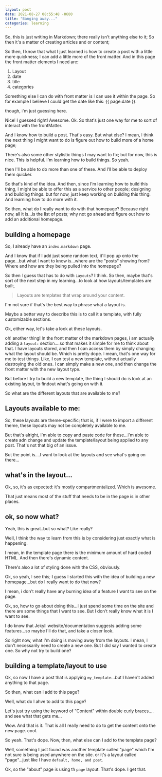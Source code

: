 ```yaml
---
layout: post
date: 2021-08-27 08:55:48 -0600
title: "Banging away..."
categories: learning
---
```


So, this is just writing in Markdown; there really isn't anything else to it; So then it's a matter of creating articles and or content; 

So then, I know that what I just learned is how to create a post with a little more quickness; I can add a little more of the front matter. And in this page the front matter elements I need are: 

1. Layout
2. date
3. title
4. categories

Something else I can do with front matter is I can use it within the page. So for example I believe I could get the date like this: {{ page.date }}.  

 though, i'm just guessing here. 

 Nice! I guessed right! Awesome. Ok. So that's just one way for me to sort of interact with the frontMatter. 

 And I know how to build a post. That's easy. But what else? I mean, I think the next thing I might want to do is figure out how to build more of a home page; 

 There's also some other stylistic things I may want to fix; but for now, this is nice. This is helpful. I'm learning how to build things. So yeah. 

 then I'll be able to do more than one of these. And I'll be able to deploy them quicker. 

 So that's kind of the idea. And then, since I'm learning how to build this thing, I might be able to offer this as a service to other people; designing and building things. but for now, just keep working on building this thing. And learning how to do more with it. 

 So then, what do I really want to do with that homepage? Because right now, all it is...is the list of posts; why not go ahead and figure out how to add an additional homepage. 

 ## building a homepage

 So, I already have an `index.markdown` page. 

 And I know that if I add just some random text, it'll pop up onto the page...but what I want to know is...where are the "posts" showing from? Where and how are they being pulled into the homepage? 

 So then I guess that has to do with `Layouts`? I think. So then, maybe that's sort of the next step in my learning...to look at how layouts/templates are built. 

 > Layouts are templates that wrap around your content. 

 I'm not sure if that's the best way to phrase what a layout is. 

 Maybe a better way to deecribe this is to call it a template, with fully customizable sections. 

 Ok, either way, let's take a look at these layouts. 

 oh! another thing! In the front matter of the markdown pages, i am actually adding a `layout:` section....so that makes it simple for me to think about that. I have layouts stored, and then I can access them by simply changing what the layout should be. Which is pretty dope. I mean, that's one way for me to test things. Like, I can test a new template, without actually destroying the old ones. I can simply make a new one, and then change the front matter with the new layout type. 

 But before I try to build a new template, the thing I should do is look at an existing layout, to findout what's going on with it. 

 So what are the different layouts that are available to me? 

 ## Layouts available to me: 

 So, these layouts are theme-specific; that is, if I were to import a different theme, these layouts may not be completely available to me. 

 But that's alright, I'm able to copy and paste code for these...I'm able to create adn change and update the template/layout being applied to any post. That's not that big of an issue. 

 But the point is....I want to look at the layouts and see what's going on there...

 ## what's in the layout...

 Ok, so, it's as expected: it's mostly compartmentalized. Which is awesome. 

 That just means most of the stuff that needs to be in the page is in other places. 

 ## ok, so now what?

 Yeah, this is great..but so what? Like really? 

 Well, I think the way to learn from this is by considering just exactly what is happening.

 I mean, in the template page there is the minimum amount of hard coded HTML. And then there's dynamic content. 

 There's also a lot of styling done with the CSS, obviously. 

 Ok, so yeah, I see this; I guess I started this with the idea of building a new homepage...but do I really want to do that now? 

 I mean, i don't really have any burning idea of a feature I want to see on the page. 

 Ok, so, how to go about doing this...I just spend some time on the site and there are some things that I want to see. But I don't really know what it is I want to see. 

 I do know that Jekyll website/documentation suggests adding some features...so maybe I'll do that, and take a closer look. 

 So right now, what I'm doing is moving away from the layouts. I mean, I don't necessarily need to create a new one. But I did say I wanted to create one. So why not try to build one? 

## building a template/layout to use

 Ok, so now I have a post that is applying `my_template`...but I haven't added anything to that page. 

 So then, what can I add to this page? 

 Well, what do I ahve to add to this page? 

 Let's just try using the keyword of "Content" within double curly braces.... and see what that gets me...

 Wow. And that is it. That is all I really need to do to get the content onto the new page. cool. 

 So yeah. That's dope. Now, then, what else can I add to the template page? 

 Well, something I just found was another template called "page" which I'm not sure is being used anywhere on the site. or it's a layout called "page"...just like I have `default, home, and post`. 

 Ok, so the "about" page is using th `page` layout. That's dope. I get that. 